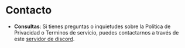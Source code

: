 # Contacto

- **Consultas**: Si tienes preguntas o inquietudes sobre la Política de Privacidad o Terminos de servicio, puedes contactarnos a través de este [servidor de discord](https://discord.gg/M3QNDRnkt9).
